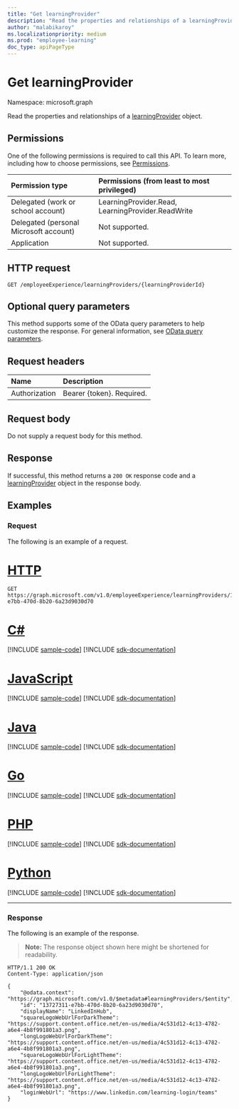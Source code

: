 ```yaml
---
title: "Get learningProvider"
description: "Read the properties and relationships of a learningProvider object."
author: "malabikaroy"
ms.localizationpriority: medium
ms.prod: "employee-learning"
doc_type: apiPageType
---
```


# Get learningProvider

Namespace: microsoft.graph

Read the properties and relationships of a [learningProvider](../resources/learningprovider.md) object.

## Permissions

One of the following permissions is required to call this API. To learn more, including how to choose permissions, see [Permissions](/graph/permissions-reference).

|Permission type|Permissions (from least to most privileged)|
|:---|:---|
|Delegated (work or school account)|LearningProvider.Read, LearningProvider.ReadWrite|
|Delegated (personal Microsoft account)|Not supported.|
|Application|Not supported.|

## HTTP request

<!-- {
  "blockType": "ignored"
}
-->
``` http
GET /employeeExperience/learningProviders/{learningProviderId}
```

## Optional query parameters

This method supports some of the OData query parameters to help customize the response. For general information, see [OData query parameters](/graph/query-parameters).

## Request headers

|Name|Description|
|:---|:---|
|Authorization|Bearer {token}. Required.|

## Request body

Do not supply a request body for this method.

## Response

If successful, this method returns a `200 OK` response code and a [learningProvider](../resources/learningprovider.md) object in the response body.

## Examples

### Request

The following is an example of a request.

# [HTTP](#tab/http)
<!-- {
  "blockType": "request",
  "name": "get_learningprovider"
}
-->
``` http
GET https://graph.microsoft.com/v1.0/employeeExperience/learningProviders/13727311-e7bb-470d-8b20-6a23d9030d70
```

# [C#](#tab/csharp)
[!INCLUDE [sample-code](../includes/snippets/csharp/get-learningprovider-csharp-snippets.md)]
[!INCLUDE [sdk-documentation](../includes/snippets/snippets-sdk-documentation-link.md)]

# [JavaScript](#tab/javascript)
[!INCLUDE [sample-code](../includes/snippets/javascript/get-learningprovider-javascript-snippets.md)]
[!INCLUDE [sdk-documentation](../includes/snippets/snippets-sdk-documentation-link.md)]

# [Java](#tab/java)
[!INCLUDE [sample-code](../includes/snippets/java/get-learningprovider-java-snippets.md)]
[!INCLUDE [sdk-documentation](../includes/snippets/snippets-sdk-documentation-link.md)]

# [Go](#tab/go)
[!INCLUDE [sample-code](../includes/snippets/go/get-learningprovider-go-snippets.md)]
[!INCLUDE [sdk-documentation](../includes/snippets/snippets-sdk-documentation-link.md)]

# [PHP](#tab/php)
[!INCLUDE [sample-code](../includes/snippets/php/get-learningprovider-php-snippets.md)]
[!INCLUDE [sdk-documentation](../includes/snippets/snippets-sdk-documentation-link.md)]

# [Python](#tab/python)
[!INCLUDE [sample-code](../includes/snippets/python/get-learningprovider-python-snippets.md)]
[!INCLUDE [sdk-documentation](../includes/snippets/snippets-sdk-documentation-link.md)]

---

### Response

The following is an example of the response.

>**Note:** The response object shown here might be shortened for readability.

<!-- {
  "blockType": "response",
  "truncated": true,
  "@odata.type": "microsoft.graph.learningProvider"
}
-->
``` http
HTTP/1.1 200 OK
Content-Type: application/json

{
    "@odata.context": "https://graph.microsoft.com/v1.0/$metadata#learningProviders/$entity",
    "id": "13727311-e7bb-470d-8b20-6a23d9030d70",
    "displayName": "LinkedInHub",
    "squareLogoWebUrlForDarkTheme": "https://support.content.office.net/en-us/media/4c531d12-4c13-4782-a6e4-4b8f991801a3.png",
    "longLogoWebUrlForDarkTheme": "https://support.content.office.net/en-us/media/4c531d12-4c13-4782-a6e4-4b8f991801a3.png",
    "squareLogoWebUrlForLightTheme": "https://support.content.office.net/en-us/media/4c531d12-4c13-4782-a6e4-4b8f991801a3.png",
    "longLogoWebUrlForLightTheme": "https://support.content.office.net/en-us/media/4c531d12-4c13-4782-a6e4-4b8f991801a3.png",
    "loginWebUrl": "https://www.linkedin.com/learning-login/teams"
}
```
